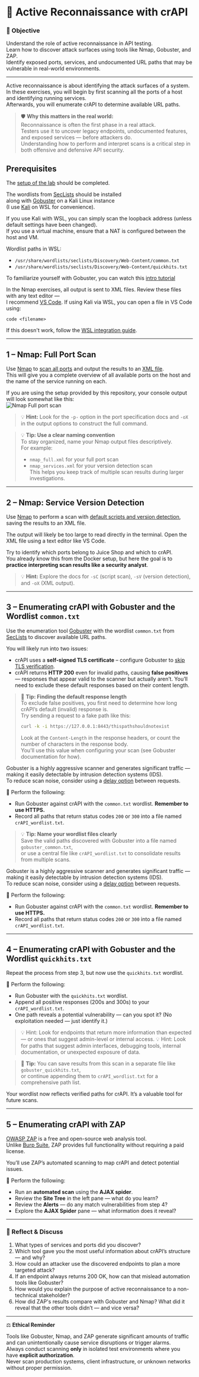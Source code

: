 # 🔎 Active Reconnaissance with crAPI

### 🎯 Objective
Understand the role of active reconnaissance in API testing.  
Learn how to discover attack surfaces using tools like Nmap, Gobuster, and ZAP.  
Identify exposed ports, services, and undocumented URL paths that may be vulnerable in real-world environments.

---

Active reconnaissance is about identifying the attack surfaces of a system.  
In these exercises, you will begin by first scanning all the ports of a host and identifying running services.  
Afterwards, you will enumerate crAPI to determine available URL paths.

> 🛡️ **Why this matters in the real world:**  
> Reconnaissance is often the first phase in a real attack.  
> Testers use it to uncover legacy endpoints, undocumented features, and exposed services — before attackers do.  
> Understanding how to perform and interpret scans is a critical step in both offensive and defensive API security.

## Prerequisites

The [setup of the lab](../README.md) should be completed.

The wordlists from [SecLists](https://www.kali.org/tools/seclists/) should be installed  
along with [Gobuster](https://www.kali.org/tools/gobuster/) on a Kali Linux instance  
(I use [Kali](https://www.kali.org/docs/wsl/wsl-preparations/) on WSL for convenience).

If you use Kali with WSL, you can simply scan the loopback address (unless default settings have been changed).  
If you use a virtual machine, ensure that a NAT is configured between the host and VM.

Wordlist paths in WSL:
- `/usr/share/wordlists/seclists/Discovery/Web-Content/common.txt`
- `/usr/share/wordlists/seclists/Discovery/Web-Content/quickhits.txt`

To familiarize yourself with Gobuster, you can watch this [intro tutorial](https://www.youtube.com/watch?v=HjXNK-mYwDQ)

In the Nmap exercises, all output is sent to XML files. Review these files with any text editor —  
I recommend [VS Code](https://code.visualstudio.com/). If using Kali via WSL, you can open a file in VS Code using:
```
code <filename>
```
If this doesn't work, follow the [WSL integration guide](https://code.visualstudio.com/docs/remote/wsl).

---

## 1 – Nmap: Full Port Scan

Use [Nmap](https://nmap.org/) to [scan all ports](https://nmap.org/book/man-port-specification.html) and output the results to an [XML file](https://nmap.org/book/man-output.html).  
This will give you a complete overview of all available ports on the host and the name of the service running on each.

If you are using the setup provided by this repository, your console output will look somewhat like this:  
![Nmap Full port scan](./Images/NmapFullPortScan.jpg)

> 💡 **Hint:** Look for the `-p-` option in the port specification docs and `-oX` in the output options to construct the full command.

> 💡 **Tip: Use a clear naming convention**  
> To stay organized, name your Nmap output files descriptively.  
> For example:  
> - `nmap_full.xml` for your full port scan  
> - `nmap_services.xml` for your version detection scan  
> This helps you keep track of multiple scan results during larger investigations.

---

## 2 – Nmap: Service Version Detection
Use [Nmap](https://nmap.org/) to perform a scan with [default scripts and version detection](https://explainshell.com/explain?cmd=nmap+-sC+-sV+-v+), saving the results to an XML file.

The output will likely be too large to read directly in the terminal. Open the XML file using a text editor like VS Code.

Try to identify which ports belong to Juice Shop and which to crAPI.  
You already know this from the Docker setup, but here the goal is to **practice interpreting scan results like a security analyst**.

> 💡 **Hint:** Explore the docs for `-sC` (script scan), `-sV` (version detection), and `-oX` (XML output).

---

## 3 – Enumerating crAPI with Gobuster and the Wordlist `common.txt`

Use the enumeration tool [Gobuster](https://www.kali.org/tools/gobuster/) with the wordlist `common.txt` from [SecLists](https://www.kali.org/tools/seclists/) to discover available URL paths.

You will likely run into two issues:
- crAPI uses a **self-signed TLS certificate** – configure Gobuster to [skip TLS verification](https://3os.org/penetration-testing/cheatsheets/gobuster-cheatsheet/#dir-mode-options).
- crAPI returns **HTTP 200** even for invalid paths, causing **false positives** — responses that appear valid to the scanner but actually aren’t. You’ll need to exclude these default responses based on their content length.

> 🧪 **Tip: Finding the default response length**  
> To exclude false positives, you first need to determine how long crAPI’s default (invalid) response is.  
> Try sending a request to a fake path like this:
> ```bash
> curl -k -i https://127.0.0.1:8443/thispathshouldnotexist
> ```
> Look at the `Content-Length` in the response headers, or count the number of characters in the response body.  
> You'll use this value when configuring your scan (see Gobuster documentation for how).

Gobuster is a highly aggressive scanner and generates significant traffic — making it easily detectable by intrusion detection systems (IDS).  
To reduce scan noise, consider using a [delay option](https://hackertarget.com/gobuster-tutorial/) between requests.

🧪 Perform the following:
- Run Gobuster against crAPI with the `common.txt` wordlist. **Remember to use HTTPS.**
- Record all paths that return status codes `200` or `300` into a file named `crAPI_wordlist.txt`.

> 💡 **Tip: Name your wordlist files clearly**  
> Save the valid paths discovered with Gobuster into a file named `gobuster_common.txt`,  
> or use a central file like `crAPI_wordlist.txt` to consolidate results from multiple scans.

Gobuster is a highly aggressive scanner and generates significant traffic — making it easily detectable by intrusion detection systems (IDS).  
To reduce scan noise, consider using a [delay option](https://hackertarget.com/gobuster-tutorial/) between requests.

🧪 Perform the following:
- Run Gobuster against crAPI with the `common.txt` wordlist. **Remember to use HTTPS.**
- Record all paths that return status codes `200` or `300` into a file named `crAPI_wordlist.txt`.

---

## 4 – Enumerating crAPI with Gobuster and the Wordlist `quickhits.txt`

Repeat the process from step 3, but now use the `quickhits.txt` wordlist.

🧪 Perform the following:
- Run Gobuster with the `quickhits.txt` wordlist.
- Append all positive responses (200s and 300s) to your `crAPI_wordlist.txt`.
- One path reveals a potential vulnerability — can you spot it? (No exploitation needed — just identify it.)

> 💡 Hint: Look for endpoints that return more information than expected — or ones that suggest admin-level or internal access.
> 💡 Hint: Look for paths that suggest admin interfaces, debugging tools, internal documentation, or unexpected exposure of data.

> 📁 **Tip:** You can save results from this scan in a separate file like `gobuster_quickhits.txt`,  
> or continue appending them to `crAPI_wordlist.txt` for a comprehensive path list.

Your wordlist now reflects verified paths for crAPI. It’s a valuable tool for future scans.

---

## 5 – Enumerating crAPI with ZAP

[OWASP ZAP](https://www.zaproxy.org/) is a free and open-source web analysis tool.  
Unlike [Burp Suite](https://portswigger.net/burp), ZAP provides full functionality without requiring a paid license.

You’ll use ZAP’s automated scanning to map crAPI and detect potential issues.

🧪 Perform the following:
- Run an **automated scan** using the **AJAX spider**.
- Review the **Site Tree** in the left pane — what do you learn?
- Review the **Alerts** — do any match vulnerabilities from step 4?
- Explore the **AJAX Spider** pane — what information does it reveal?

---

### 🧠 Reflect & Discuss

1. What types of services and ports did you discover?  
2. Which tool gave you the most useful information about crAPI’s structure — and why?  
3. How could an attacker use the discovered endpoints to plan a more targeted attack?  
4. If an endpoint always returns 200 OK, how can that mislead automation tools like Gobuster?  
5. How would you explain the purpose of active reconnaissance to a non-technical stakeholder?  
6. How did ZAP's results compare with Gobuster and Nmap? What did it reveal that the other tools didn’t — and vice versa?

---

⚖️ **Ethical Reminder**

Tools like Gobuster, Nmap, and ZAP generate significant amounts of traffic and can unintentionally cause service disruptions or trigger alarms.  
Always conduct scanning **only** in isolated test environments where you have **explicit authorization**.  
Never scan production systems, client infrastructure, or unknown networks without proper permission.

